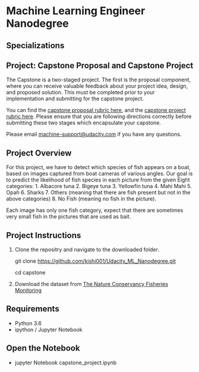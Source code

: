 # Machine Learning Engineer Nanodegree

## Specializations

## Project: Capstone Proposal and Capstone Project 

The Capstone is a two-staged project. The first is the proposal component, where you can receive valuable feedback about your project idea, design, and proposed solution. This must be completed prior to your implementation and submitting for the capstone project.

You can find the [capstone proposal rubric here](https://review.udacity.com/#!/rubrics/410/view), and the [capstone project rubric here](https://review.udacity.com/#!/rubrics/108/view). Please ensure that you are following directions correctly before submitting these two stages which encapsulate your capstone.

Please email [machine-support@udacity.com](mailto:machine-support@udacity.com) if you have any questions.

## Project Overview

For this project, we have to detect which species of fish appears on a boat, based on images captured from boat cameras of various angles.
Our goal is to predict the likelihood of fish species in each picture from the given Eight categories: 1. Albacore tuna 2. Bigeye tuna 3. Yellowfin tuna 4. Mahi Mahi 5. Opah 6. Sharks 7. Others (meaning that there are fish present but not in the above categories) 8. No Fish (meaning no fish in the picture). 

Each image has only one fish category, expect that there are sometimes very small fish in the pictures that are used as bait.


## Project Instructions
1. Clone the repositry and navigate to the downloaded folder.

	git clone https://github.com/kishi001/Udacity_ML_Nanodegree.git
	
	cd capstone


2. Download the dataset from [The Nature Conservancy Fisheries Monitoring](https://www.kaggle.com/c/the-nature-conservancy-fisheries-monitoring/data)


## Requirements
* Python 3.6
* ipython / Jupyter Notebook

## Open the Notebook
* jupyter Notebook capstone_project.ipynb